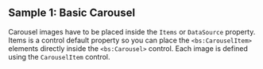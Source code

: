## Sample 1: Basic Carousel

Carousel images have to be placed inside the `Items` or `DataSource` property. Items is a control default property so you can place the `<bs:CarouselItem>` elements directly
inside the `<bs:Carousel>` control. Each image is defined using the `CarouselItem` control.